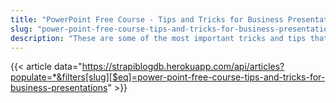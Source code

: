 ```yaml
---
title: "PowerPoint Free Course - Tips and Tricks for Business Presentations"
slug: "power-point-free-course-tips-and-tricks-for-business-presentations"
description: "These are some of the most important tricks and tips that help people conduct business presentations. Learn more with Skillfin Learning’s online PowerPoint Free Course."
---
```


{{< article data="https://strapiblogdb.herokuapp.com/api/articles?populate=*&filters[slug][$eq]=power-point-free-course-tips-and-tricks-for-business-presentations" >}}
